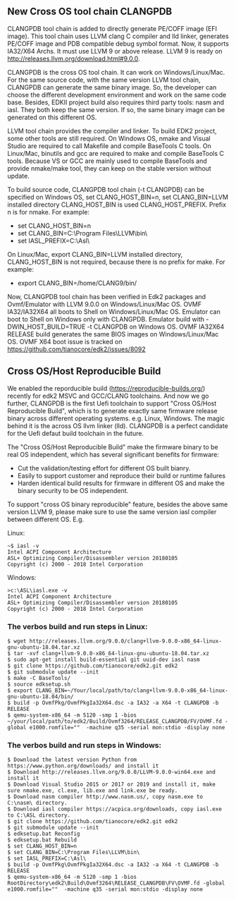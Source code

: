 ## New Cross OS tool chain CLANGPDB

CLANGPDB tool chain is added to directly generate PE/COFF image (EFI image).
This tool chain uses LLVM clang C compiler and lld linker, generates PE/COFF
image and PDB compatible debug symbol format. Now, it supports IA32/X64 Archs.
It must use LLVM 9 or above release. LLVM 9 is ready on 
http://releases.llvm.org/download.html#9.0.0.

CLANGPDB is the cross OS tool chain. It can work on Windows/Linux/Mac. 
For the same source code, with the same version LLVM tool chain, 
CLANGPDB can generate the same binary image. So, the developer can 
choose the different development environment and work on the same 
code base. Besides, EDKII project build also requires third party 
tools: nasm and iasl. They both keep the same version. If so, the same 
binary image can be generated on this different OS.

LLVM tool chain provides the compiler and linker. To build EDK2 project, 
some other tools are still required. On Windows OS, nmake and Visual Studio 
are required to call Makefile and compile BaseTools C tools. 
On Linux/Mac, binutils and gcc are required to make and compile BaseTools 
C tools. Because VS or GCC are mainly used to compile BaseTools and provide 
nmake/make tool, they can keep on the stable version without update.

To build source code, CLANGPDB tool chain (-t CLANGPDB) can be specified
on Windows OS, set CLANG_HOST_BIN=n, set CLANG_BIN=LLVM installed directory
CLANG_HOST_BIN is used CLANG_HOST_PREFIX. Prefix n is for nmake.
For example:
*  set CLANG_HOST_BIN=n
*  set CLANG_BIN=C:\Program Files\LLVM\bin\
*  set IASL_PREFIX=C:\Asl\

On Linux/Mac, export CLANG_BIN=LLVM installed directory, CLANG_HOST_BIN is
not required, because there is no prefix for make.
For example:
*  export CLANG_BIN=/home/CLANG9/bin/

Now, CLANGPDB tool chain has been verified in Edk2 packages and Ovmf/Emulator
with LLVM 9.0.0 on Windows/Linux/Mac OS.
OVMF IA32/IA32X64 all boots to Shell on Windows/Linux/Mac OS.
Emulator can boot to Shell on Windows only with CLANGPDB.
Emulator build with -DWIN_HOST_BUILD=TRUE -t CLANGPDB on Windows OS.
OVMF IA32X64 RELEASE build generates the same BIOS images on Windows/Linux/Mac OS.
OVMF X64 boot issue is tracked on https://github.com/tianocore/edk2/issues/8092

## Cross OS/Host Reproducible Build
We enabled the reporducible build (https://reproducible-builds.org/) recently
for edk2 MSVC and GCC/CLANG toolchains. And now we go further, CLANGPDB is the first
Uefi toolchain to support "Cross OS/Host Reproducible Build", which is to generate
exactly same firmware release binary across different operating systems.
e.g. Linux, Windows. The magic behind it is the across OS llvm linker (lld).
CLANGPDB is a perfect candidate for the Uefi defaut build toolchain in the future.

The "Cross OS/Host Reproducible Build" make the firmware binary to be real OS independent,
which has several significant benefits for firmware:
* Cut the validation/testing effort for different OS built bianry.
* Easily to support customer and reproduce their build or runtime failures
* Harden identical build results for firmware in different OS and make the binary 
  security to be OS independent.

To support "cross OS binary reproducible" feature, besides the above same version LLVM 9, 
please make sure to use the same version iasl compiler between different OS. E.g.

Linux:
```
~$ iasl -v
Intel ACPI Component Architecture
ASL+ Optimizing Compiler/Disassembler version 20180105
Copyright (c) 2000 - 2018 Intel Corporation
```

Windows:
```
>c:\ASL\iasl.exe -v
Intel ACPI Component Architecture
ASL+ Optimizing Compiler/Disassembler version 20180105
Copyright (c) 2000 - 2018 Intel Corporation
```

### The verbos build and run steps in Linux:
```
$ wget http://releases.llvm.org/9.0.0/clang+llvm-9.0.0-x86_64-linux-gnu-ubuntu-18.04.tar.xz
$ tar -xvf clang+llvm-9.0.0-x86_64-linux-gnu-ubuntu-18.04.tar.xz
$ sudo apt-get install build-essential git uuid-dev iasl nasm
$ git clone https://github.com/tianocore/edk2.git edk2
$ git submodule update --init
$ make -C BaseTools/
$ source edksetup.sh
$ export CLANG_BIN=~/Your/local/path/to/clang+llvm-9.0.0-x86_64-linux-gnu-ubuntu-18.04/bin/
$ build -p OvmfPkg/OvmfPkgIa32X64.dsc -a IA32 -a X64 -t CLANGPDB -b RELEASE
$ qemu-system-x86_64 -m 5120 -smp 1 -bios ~/your/local/path/to/edk2/Build/Ovmf3264/RELEASE_CLANGPDB/FV/OVMF.fd -global e1000.romfile=""  -machine q35 -serial mon:stdio -display none
```

### The verbos build and run steps in Windows:
```
$ Download the latest version Python from https://www.python.org/downloads/ and install it
$ Download http://releases.llvm.org/9.0.0/LLVM-9.0.0-win64.exe and install it
$ Download Visual Studio 2015 or 2017 or 2019 and install it, make sure nmake.exe, cl.exe, lib.exe and link.exe be ready.
$ Download nasm compiler http://www.nasm.us/, copy nasm.exe to C:\nasm\ directory.
$ Download iasl compiler https://acpica.org/downloads, copy iasl.exe to C:\ASL directory.
$ git clone https://github.com/tianocore/edk2.git edk2
$ git submodule update --init
$ edksetup.bat Reconfig
$ edksetup.bat Rebuild
$ set CLANG_HOST_BIN=n
$ set CLANG_BIN=C:\Program Files\LLVM\bin\
$ set IASL_PREFIX=C:\Asl\
$ build -p OvmfPkg\OvmfPkgIa32X64.dsc -a IA32 -a X64 -t CLANGPDB -b RELEASE
$ qemu-system-x86_64 -m 5120 -smp 1 -bios RootDirectory\edk2\Build\Ovmf3264\RELEASE_CLANGPDB\FV\OVMF.fd -global e1000.romfile=""  -machine q35 -serial mon:stdio -display none
```

